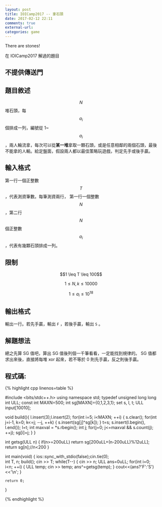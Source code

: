 ```yaml
---
layout: post
title: IOICamp2017 -- 拿石頭
date: 2017-02-12 22:11
comments: true
external-url:
categories: game
---
```


There are stones!

在 IOICamp2017 解過的題目

## 不提供傳送門

## 題目敘述
$$N$$ 堆石頭，每 $$a_{i}$$ 個排成一列，編號從 1~$$a_{i}$$ ，兩人輪流拿，每次可以從**某一堆**拿取一顆石頭，或是任意相鄰的兩個石頭，最後不能拿的人輸。給定盤面，假設兩人都以最佳策略玩遊戲，判定先手或後手贏。

## 輸入格式
第一行一個正整數 $$T$$ ，代表測資筆數。每筆測資兩行，
第一行一個整數 $$N$$ ，第二行 $$N$$ 個正整數 $$a_{i}$$ ，代表有幾顆石頭排成一列。

## 限制

<center>
$$1 \leq T \leq 100$$

$$1 \leq N,k \leq 10000$$

$$1 \leq a_{i} \leq 10^{18}$$
</center>

## 輸出格式
輸出一行。若先手贏，輸出 `F` ，若後手贏，輸出 `S` 。

## 解題想法

總之先算 SG 值吧，算出 SG 值後列個一千筆看看，一定能找到規律的。
SG 值都求出來後，直接將每堆 xor 起來，若不等於 0 則先手贏，反之則後手贏。

## 程式碼:

{% highlight cpp linenos=table %}

#include <bits/stdc++.h>
using namespace std;
typedef unsigned long long int ULL;
const int MAXN=500;
int sg[MAXN]={0,1,2,3,1};
set<int> s, l, t;
ULL input[10010];

void build(){
    l.insert(3);l.insert(2);
    for(int i=5; i<MAXN; ++i) {
        s.clear();
        for(int j=i-1, k=0; k<=j; --j, ++k) {
            s.insert(sg[j]^sg[k]);
        }
        t=s;
        s.insert(l.begin(), l.end());
        l=t;
        int maxval = *s.rbegin();
        int j;
        for(j=0; j<=maxval && s.count(j); ++j);
        sg[i]=j;
    }
}

int getsg(ULL n) {
    if(n>=200uLL) return sg[200uLL+(n-200uLL)%12uLL];
    return sg[n];//n<200
}

int main(void) {
    ios::sync_with_stdio(false);cin.tie(0);                            
    int T, n;
    build();
    cin >> T;
    while(T--) {
        cin >> n;
        ULL ans=0uLL;
        for(int i=0; i<n; ++i) {
            ULL temp;
            cin >> temp;
            ans^=getsg(temp);
        }
        cout<<(ans?'F':'S')<<'\n';
    }
    
    return 0;
}

{% endhighlight %}

